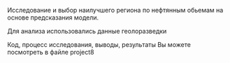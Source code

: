 
Исследование и выбор наилучшего региона по нефтянным обьемам на основе предсказания модели.

Для анализа использовались данные геолоразведки

Код, процесс исследования, выводы, результаты Вы можете посмотреть в файле project8

